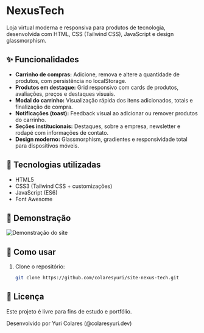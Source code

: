 # NexusTech

Loja virtual moderna e responsiva para produtos de tecnologia, desenvolvida com HTML, CSS (Tailwind CSS), JavaScript e design glassmorphism.

## ✨ Funcionalidades

- **Carrinho de compras:** Adicione, remova e altere a quantidade de produtos, com persistência no localStorage.
- **Produtos em destaque:** Grid responsivo com cards de produtos, avaliações, preços e destaques visuais.
- **Modal do carrinho:** Visualização rápida dos itens adicionados, totais e finalização de compra.
- **Notificações (toast):** Feedback visual ao adicionar ou remover produtos do carrinho.
- **Seções institucionais:** Destaques, sobre a empresa, newsletter e rodapé com informações de contato.
- **Design moderno:** Glassmorphism, gradientes e responsividade total para dispositivos móveis.

## 🚀 Tecnologias utilizadas

- HTML5
- CSS3 (Tailwind CSS + customizações)
- JavaScript (ES6)
- Font Awesome

## 📸 Demonstração

![Demonstração do site](https://images.unsplash.com/photo-1593642632823-8f785ba67e45?ixlib=rb-4.0.3&auto=format&fit=crop&w=1180&q=80)

## 📂 Como usar

1. Clone o repositório:
   ```sh
   git clone https://github.com/colaresyuri/site-nexus-tech.git

## 📄 Licença

Este projeto é livre para fins de estudo e portfólio.

Desenvolvido por Yuri Colares (@colaresyuri.dev)
